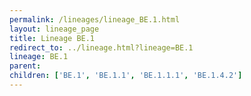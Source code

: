 ```yaml
---
permalink: /lineages/lineage_BE.1.html
layout: lineage_page
title: Lineage BE.1
redirect_to: ../lineage.html?lineage=BE.1
lineage: BE.1
parent: 
children: ['BE.1', 'BE.1.1', 'BE.1.1.1', 'BE.1.4.2']
---
```

